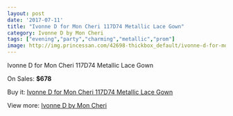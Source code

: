 ```yaml
---
layout: post
date: '2017-07-11'
title: "Ivonne D for Mon Cheri 117D74 Metallic Lace Gown"
category: Ivonne D by Mon Cheri
tags: ["evening","party","charming","metallic","prom"]
image: http://img.princessan.com/42698-thickbox_default/ivonne-d-for-mon-cheri-117d74-metallic-lace-gown.jpg
---
```

Ivonne D for Mon Cheri 117D74 Metallic Lace Gown

On Sales: **$678**
<a href="https://www.princessan.com/en/ivonne-d-by-mon-cheri/19923-ivonne-d-for-mon-cheri-117d74-metallic-lace-gown.html"><amp-img layout="responsive" width="600" height="600" src="//img.princessan.com/42698-thickbox_default/ivonne-d-for-mon-cheri-117d74-metallic-lace-gown.jpg" alt="Ivonne D for Mon Cheri 117D74 Metallic Lace Gown 0" /></a>
<a href="https://www.princessan.com/en/ivonne-d-by-mon-cheri/19923-ivonne-d-for-mon-cheri-117d74-metallic-lace-gown.html"><amp-img layout="responsive" width="600" height="600" src="//img.princessan.com/42699-thickbox_default/ivonne-d-for-mon-cheri-117d74-metallic-lace-gown.jpg" alt="Ivonne D for Mon Cheri 117D74 Metallic Lace Gown 1" /></a>

Buy it: [Ivonne D for Mon Cheri 117D74 Metallic Lace Gown](https://www.princessan.com/en/ivonne-d-by-mon-cheri/19923-ivonne-d-for-mon-cheri-117d74-metallic-lace-gown.html "Ivonne D for Mon Cheri 117D74 Metallic Lace Gown")

View more: [Ivonne D by Mon Cheri](https://www.princessan.com/en/23-ivonne-d-by-mon-cheri "Ivonne D by Mon Cheri")